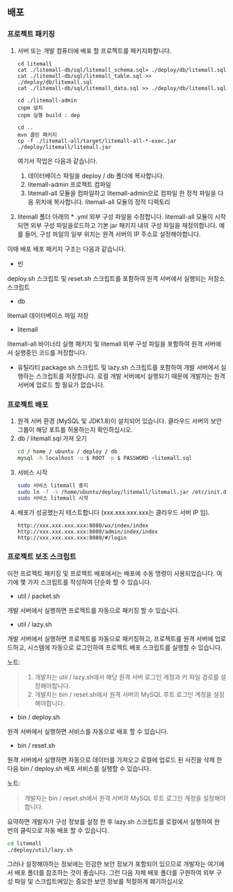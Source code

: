 ## 배포

### 프로젝트 패키징

1. 서버 또는 개발 컴퓨터에 배포 할 프로젝트를 패키지화합니다.
    ```
    cd litemall
    cat ./litemall-db/sql/litemall_schema.sql> ./deploy/db/litemall.sql
    cat ./litemall-db/sql/litemall_table.sql >> ./deploy/db/litemall.sql
    cat ./litemall-db/sql/litemall_data.sql >> ./deploy/db/litemall.sql
    
    cd ./litemall-admin
    cnpm 설치
    cnpm 실행 build : dep
    
    cd ..
    mvn 클린 패키지
    cp -f ./litemall-all/target/litemall-all-*-exec.jar ./deploy/litemall/litemall.jar
    ```
    여기서 작업은 다음과 같습니다.
    1. 데이터베이스 파일을 deploy / db 폴더에 복사합니다.
    2. litemall-admin 프로젝트 컴파일
    3. litemall-all 모듈을 컴파일하고 litemall-admin으로 컴파일 한 정적 파일을 다음 위치에 복사합니다.
       litemall-all 모듈의 정적 디렉토리
       
2. litemall 폴더 아래의 * .yml 외부 구성 파일을 수정합니다. litemall-all 모듈이 시작되면
    외부 구성 파일을로드하고 기본 jar 패키지 내의 구성 파일을 재정의합니다.
    예를 들어, 구성 파일의 일부 위치는 원격 서버의 IP 주소로 설정해야합니다.
    
이때 배포 배포 패키지 구조는 다음과 같습니다.

* 빈

deploy.sh 스크립트 및 reset.sh 스크립트를 포함하여 원격 서버에서 실행되는 저장소 스크립트

* db

litemall 데이터베이스 파일 저장

* litemall

litemall-all 바이너리 실행 패키지 및 litemall 외부 구성 파일을 포함하여 원격 서버에서 실행중인 코드를 저장합니다.

* 유틸리티
package.sh 스크립트 및 lazy.sh 스크립트를 포함하여 개발 서버에서 실행하는 스크립트를 저장합니다.
로컬 개발 서버에서 실행되기 때문에 개발자는 원격 서버에 업로드 할 필요가 없습니다.

### 프로젝트 배포

1. 원격 서버 환경 (MySQL 및 JDK1.8)이 설치되어 있습니다. 클라우드 서버의 보안 그룹이 해당 포트를 허용하는지 확인하십시오.
2. db / litemall.sql 가져 오기
    ```bash
    cd / home / ubuntu / deploy / db
    mysql -h localhost -u $ ROOT -p $ PASSWORD <litemall.sql
    ```
3. 서비스 시작
    ```bash
    sudo 서비스 litemall 중지
    sudo ln -f -s /home/ubuntu/deploy/litemall/litemall.jar /etc/init.d/litemall
    sudo 서비스 litemall 시작
    ```
4. 배포가 성공했는지 테스트합니다 (xxx.xxx.xxx.xxx는 클라우드 서버 IP 임).
    ```
    http://xxx.xxx.xxx.xxx:8080/wx/index/index
    http://xxx.xxx.xxx.xxx:8080/admin/index/index
    http://xxx.xxx.xxx.xxx:8080/#/login
    ```

### 프로젝트 보조 스크립트

이전 프로젝트 패키징 및 프로젝트 배포에서는 배포에 수동 명령이 사용되었습니다.
여기에 몇 가지 스크립트를 작성하여 단순화 할 수 있습니다.

* util / packet.sh

개발 서버에서 실행하면 프로젝트를 자동으로 패키징 할 수 있습니다.

* util / lazy.sh

개발 서버에서 실행하면 프로젝트를 자동으로 패키징하고, 프로젝트를 원격 서버에 업로드하고, 시스템에 자동으로 로그인하여 프로젝트 배포 스크립트를 실행할 수 있습니다.
    
노트:
> 1. 개발자는 util / lazy.sh에서 해당 원격 서버 로그인 계정과 키 파일 경로를 설정해야합니다.
> 2. 개발자는 bin / reset.sh에서 원격 서버의 MySQL 루트 로그인 계정을 설정해야합니다.
    
* bin / deploy.sh

원격 서버에서 실행하면 서비스를 자동으로 배포 할 수 있습니다.

* bin / reset.sh

원격 서버에서 실행하면 자동으로 데이터를 가져오고 로컬에 업로드 된 사진을 삭제 한 다음 bin / deploy.sh 배포 서비스를 실행할 수 있습니다.

노트:
> 개발자는 bin / reset.sh에서 원격 서버의 MySQL 루트 로그인 계정을 설정해야합니다.

요약하면 개발자가 구성 정보를 설정 한 후 lazy.sh 스크립트를 로컬에서 실행하여 한 번의 클릭으로 자동 배포 할 수 있습니다.
```bash
cd litemall
./deploy/util/lazy.sh
```

그러나 설정해야하는 정보에는 민감한 보안 정보가 포함되어 있으므로 개발자는 여기에서 배포 폴더를 참조하는 것이 좋습니다.
그런 다음 자체 배포 폴더를 구현하여 외부 구성 파일 및 스크립트에있는 중요한 보안 정보를 적절하게 폐기하십시오
